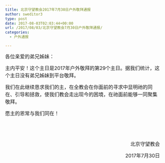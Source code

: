 ```yaml
---
title: 北京守望教会2017年7月30日户外敬拜通报
author: sweditor3
type: post
date: 2017-08-03T02:03:44+00:00
url: /2017/08/03/北京守望教会7月30日户外敬拜通报/
categories:
  - 户外通报

---
```

<span style="font-size: 12pt;">各位亲爱的弟兄姊妹：</span>

<span style="font-size: 12pt;">主内平安！这个主日是2017年户外敬拜的第29个主日。据我们统计，这个主日没有弟兄姊妹到平台敬拜。</span>

<span style="font-size: 12pt;">我们在此继续恳求我们的主，在全教会在你面前的寻求中显明祂的同在、引导和拯救，使我们教会走出现今的困境，在祂面前能够一同聚集敬拜。</span>

<span style="font-size: 12pt;">愿主的恩常与我们同在！</span>

&nbsp;

&nbsp;

<p style="text-align: right;">
  <span style="font-size: 12pt;">北京守望教会</span>
</p>

<p style="text-align: right;">
  <span style="font-size: 12pt;">2017年7月30日</span>
</p>